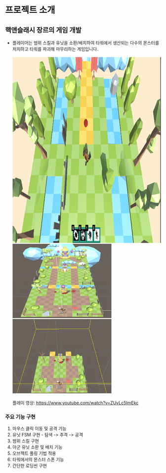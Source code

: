 # 프로젝트 소개
## 핵앤슬래시 장르의 게임 개발
- 플레이어는 범위 스킬과 유닛을 소환/배치하여 타워에서 생산되는 다수의 몬스터를 처치하고 타워를 파괴해 마무리하는 게임입니다.</br></br>
<img src="./Image/메인.PNG" width="800px" height="600px"></img></br>
<img src="./Image/오컬루전 컬링 전.PNG" width="320px" height="240px"></img>
<img src="./Image/오컬루전 컬링 후.PNG" width="320px" height="240px"></img></br></br>
플레이 영상: <https://www.youtube.com/watch?v=ZUvLc5ImEkc>

### 주요 기능 구현
1. 마우스 클릭 이동 및 공격 기능
2. 유닛 FSM 구현 - 탐색 -> 추격 -> 공격
3. 범위 스킬 구현
4. 아군 유닛 소환 및 배치 기능
5. 오브젝트 풀링 기법 적용
6. 타워에서의 몬스터 스폰 기능
7. 간단한 로딩씬 구현